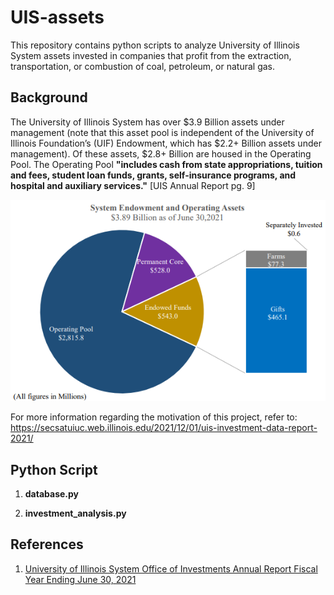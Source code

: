 # UIS-assets
This repository contains python scripts to analyze University of Illinois System assets invested in companies that profit from the extraction, transportation, or combustion of coal, petroleum, or natural gas.

## Background

The University of Illinois System has over $3.9 Billion assets under management (note that this asset pool is independent of the University of Illinois Foundation’s (UIF) Endowment, which has $2.2+ Billion assets under management). Of these assets, $2.8+ Billion are housed in the Operating Pool. The Operating Pool **"includes cash from state appropriations, tuition and fees, student loan funds, grants, self-insurance programs, and hospital and auxiliary services."** [UIS Annual Report pg. 9]

![image](https://github.com/kennykos/UIS-assets/blob/main/Images/opp_asset_distro.png)

For more information regarding the motivation of this project, refer to:
https://secsatuiuc.web.illinois.edu/2021/12/01/uis-investment-data-report-2021/


## Python Script

1. **database.py**

2. **investment_analysis.py**

## References

1. [University of Illinois System Office of Investments Annual Report Fiscal Year Ending June 30, 2021](https://www.treasury.uillinois.edu/userfiles/Servers/Server_338/file/Investments/FY21%20University%20System%20Investment%20Office%20Annual%20Report_ALL.pdf)